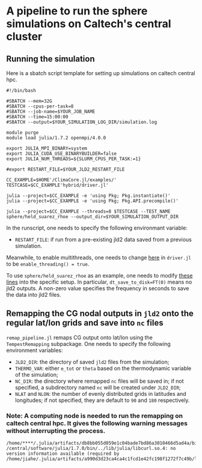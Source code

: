 # A pipeline to run the sphere simulations on Caltech's central cluster

## Running the simulation

Here is a sbatch script template for setting up simulations on caltech central hpc.
```
#!/bin/bash

#SBATCH --mem=32G
#SBATCH --cpus-per-task=8
#SBATCH --job-name=$YOUR_JOB_NAME
#SBATCH --time=15:00:00
#SBATCH --output=$YOUR_SIMULATION_LOG_DIR/simulation.log

module purge
module load julia/1.7.2 openmpi/4.0.0

export JULIA_MPI_BINARY=system
export JULIA_CUDA_USE_BINARYBUILDER=false
export JULIA_NUM_THREADS=${SLURM_CPUS_PER_TASK:=1}

#export RESTART_FILE=$YOUR_JLD2_RESTART_FILE

CC_EXAMPLE=$HOME'/ClimaCore.jl/examples/'
TESTCASE=$CC_EXAMPLE'hybrid/driver.jl'

julia --project=$CC_EXAMPLE -e 'using Pkg; Pkg.instantiate()'
julia --project=$CC_EXAMPLE -e 'using Pkg; Pkg.API.precompile()'

julia --project=$CC_EXAMPLE --threads=8 $TESTCASE --TEST_NAME sphere/held_suarez_rhoe --output_dir=$YOUR_SIMULATION_OUTPUT_DIR

```
In the runscript, one needs to specify the following environmant variable:
* `RESTART_FILE`: if run from a pre-existing jld2 data saved from a previous simulation.

Meanwhile, to enable multithreads, one needs to change [here](https://github.com/CliMA/ClimaCore.jl/blob/main/examples/hybrid/driver.jl#L51) in `driver.jl` to be `enable_threading() = true`.

To use `sphere/held_suarez_rhoe` as an example, one needs to modify [these lines](https://github.com/CliMA/ClimaCore.jl/blob/main/examples/hybrid/sphere/held_suarez_rhoe.jl#L6-L16) into the specific setup. In particular, `dt_save_to_disk=FT(0)` means no jld2 outputs. A non-zero value specifies the frequency in seconds to save the data into jld2 files. 


## Remapping the CG nodal outputs in `jld2` onto the regular lat/lon grids and save into `nc` files

`remap_pipeline.jl` remaps CG output onto lat/lon using the `TempestRemapping` subpackage. One needs to specify the following environment variables:
* `JLD2_DIR`: the directory of saved `jld2` files from the simulation;
* `THERMO_VAR`: either `e_tot` or `theta` based on the thermodynamic variable of the simulation;
* `NC_DIR`: the directory where remapped `nc` files will be saved in; if not specified, a subdirectory named `nc` will be created under `JLD2_DIR`;
* `NLAT` and `NLON`: the number of evenly distributed grids in latitudes and longitudes; if not specified, they are default to `90` and `180` respectively.

### Note: A computing node is needed to run the remapping on caltech central hpc. It gives the following warning messages without interrupting the process.
```
/home/****/.julia/artifacts/db8bb055d059e1c04bade7bd86a3010466d5ad4a/bin/ApplyOfflineMap: /central/software/julia/1.7.0/bin/../lib/julia/libcurl.so.4: no version information available (required by /home/jiahe/.julia/artifacts/a990d3d23ca4ca4c1fcd1e42fc198f1272f7c49b/lib/libnetcdf.so.18)
```

